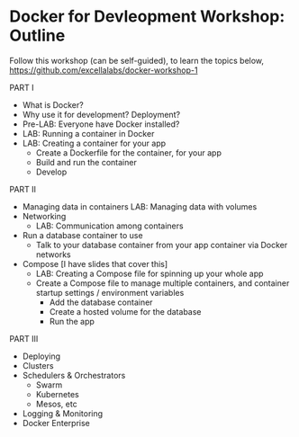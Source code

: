 # Docker for Devleopment Workshop: Outline

Follow this workshop (can be self-guided), to learn the topics below, https://github.com/excellalabs/docker-workshop-1

PART I

* What is Docker?
* Why use it for development? Deployment? 
* Pre-LAB: Everyone have Docker installed? 
* LAB: Running a container in Docker
* LAB: Creating a container for your app 
  * Create a Dockerfile for the container, for your app
  * Build and run the container
  * Develop

PART II

* Managing data in containers
  LAB: Managing data with volumes
* Networking
  * LAB: Communication among containers
* Run a database container to use
  * Talk to your database container from your app container via Docker networks
* Compose [I have slides that cover this]
  * LAB: Creating a Compose file for spinning up your whole app 
  * Create a Compose file to manage multiple containers, and container startup settings / environment variables
    * Add the database container
    * Create a hosted volume for the database
    * Run the app

PART III

 * Deploying
 * Clusters
 * Schedulers & Orchestrators
   * Swarm
   * Kubernetes
   * Mesos, etc
 * Logging & Monitoring
 * Docker Enterprise